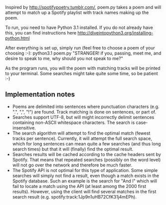 Inspired by http://spotifypoetry.tumblr.com/, poem.py takes a poem and will attempt to match up a Spotify playlist with track names making up the poem. 

To run, you need to have Python 3.1 installed. If you do not already have this, you can find instructions here http://diveintopython3.org/installing-python.html

After everything is set up, simply run (feel free to choose a poem of your choosing :-):
python3.1 poem.py "STRANGER! if you, passing, meet me, and desire to speak to me, why should you not speak to me?"

As the program runs, you will the poem with matching tracks will be printed to your terminal. Some searches might take quite some time, so be patient :-)

## Implementation notes
* Poems are delimited into sentences where punctuation characters (e.g. ".", ",", "!") are found. Track matching is done on sentences, or part of.
* Searches support UTF-8, but will might incorrectly delimit sentences containing non-ASCII whitespace characters. The search is case-insensitive. 
* The search algorithm will attempt to find the optimal match (fewest tracks per sentence). Currently, it will attempt the full search space, which for long sentences can mean quite a few searches (and thus long search times) but that it will (finally) find the optimal result. 
* Searches results will be cached according to the cache headers sent by Spotify. That means that repeated searches (possibly on the word level) will not go over the network and therefore be much faster.
* The Spotify API is not optimal for this type of application. Some simple searches will simply not find a result, even though a match exists in the Spotify database. Such an example is the search for "And I" which will fail to locate a match using the API (at least among the 2000 first results). However, using the client will find several matches in the first search result (e.g. spotify:track:1Jp9n1uHB72CfK31j4mEPh).